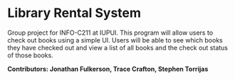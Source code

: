 # Library Rental System

Group project for INFO-C211 at IUPUI.
This program will allow users to check out books using a simple UI. Users will be able to see which books they have checked out and view a list of all books and the check out status of those books.

**Contributors: Jonathan Fulkerson, Trace Crafton, Stephen Torrijas**
